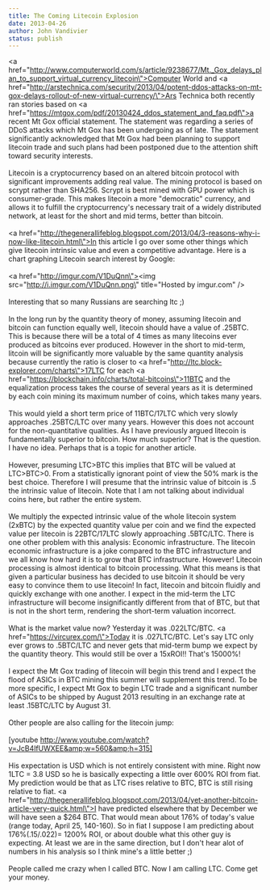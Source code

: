 ```yaml
---
title: The Coming Litecoin Explosion
date: 2013-04-26
author: John Vandivier
status: publish
---
```


<a href=\"http://www.computerworld.com/s/article/9238677/Mt._Gox_delays_plan_to_support_virtual_currency_litecoin\">Computer World</a> and <a href=\"http://arstechnica.com/security/2013/04/potent-ddos-attacks-on-mt-gox-delays-rollout-of-new-virtual-currency/\">Ars Technica</a> both recently ran stories based on <a href=\"https://mtgox.com/pdf/20130424_ddos_statement_and_faq.pdf\">a recent Mt Gox official statement</a>. The statement was regarding a series of DDoS attacks which Mt Gox has been undergoing as of late. The statement significantly acknowledged that Mt Gox had been planning to support litecoin trade and such plans had been postponed due to the attention shift toward security interests.<br /><br />Litecoin is a cryptocurrency based on an altered bitcoin protocol with significant improvements adding real value. The mining protocol is based on scrypt rather than SHA256. Scrypt is best mined with GPU power which is consumer-grade. This makes litecoin a more \"democratic\" currency, and allows it to fulfill the cryptocurrency's necessary trait of a widely distributed network, at least for the short and mid terms, better than bitcoin.<br /><br /><a href=\"http://thegenerallifeblog.blogspot.com/2013/04/3-reasons-why-i-now-like-litecoin.html\">In this article</a> I go over some other things which give litecoin intrinsic value and even a competitive advantage. Here is a chart graphing Litecoin search interest by Google:<br /><br /><a href=\"http://imgur.com/V1DuQnn\"><img src=\"http://i.imgur.com/V1DuQnn.png\" title=\"Hosted by imgur.com\" /></a><br /><br />Interesting that so many Russians are searching ltc ;)<br /><br />In the long run by the quantity theory of money, assuming litecoin and bitcoin can function equally well, litecoin should have a value of .25BTC. This is because there will be a total of 4 times as many litecoins ever produced as bitcoins ever produced. However in the short to mid-term, litcoin will be significantly more valuable by the same quantity analysis because currently the ratio is closer to <a href=\"http://ltc.block-explorer.com/charts\">17LTC</a> for each <a href=\"https://blockchain.info/charts/total-bitcoins\">11BTC</a> and the equalization process takes the course of several years as it is determined by each coin mining its maximum number of coins, which takes many years.<br /><br />This would yield a short term price of 11BTC/17LTC which very slowly approaches .25BTC/LTC over many years. However this does not account for the non-quantitative qualities. As I have previously argued litecoin is fundamentally superior to bitcoin. How much superior? That is the question. I have no idea. Perhaps that is a topic for another article.<br /><br />However, presuming LTC&gt;BTC this implies that BTC will be valued at LTC&gt;BTC&gt;0. From a statistically ignorant point of view the 50% mark is the best choice. Therefore I will presume that the intrinsic value of bitcoin is .5 the intrinsic value of litecoin. Note that I am not talking about individual coins here, but rather the entire system.<br /><br />We multiply the expected intrinsic value of the whole litecoin system (2xBTC) by the expected quantity value per coin and we find the expected value per litecoin is 22BTC/17LTC slowly approaching .5BTC/LTC. There is one other problem with this analysis: Economic infrastructure. The litecoin economic infrastructure is a joke compared to the BTC infrastructure and we all know how hard it is to grow that BTC infrastructure. However! Litecoin processing is almost identical to bitcoin processing. What this means is that given a particular business has decided to use bitcoin it should be very easy to convince them to use litecoin! In fact, litecoin and bitcoin fluidly and quickly exchange with one another. I expect in the mid-term the LTC infrastructure will become insignificantly different from that of BTC, but that is not in the short term, rendering the short-term valuation incorrect.<br /><br />What is the market value now? Yesterday it was .022LTC/BTC. <a href=\"https://vircurex.com/\">Today it is .027LTC/BTC.</a> Let's say LTC only ever grows to .5BTC/LTC and never gets that mid-term bump we expect by the quantity theory. This would still be over a 15xROI!! That's 15000%!<br /><br />I expect the Mt Gox trading of litecoin will begin this trend and I expect the flood of ASICs in BTC mining this summer will supplement this trend. To be more specific, I expect Mt Gox to begin LTC trade and a significant number of ASICs to be shipped by August 2013 resulting in an exchange rate at least .15BTC/LTC by August 31.<br /><br />Other people are also calling for the litecoin jump:<br /><br />[youtube http://www.youtube.com/watch?v=JcB4lfUWXEE&amp;w=560&amp;h=315]<br /><br />His expectation is USD which is not entirely consistent with mine. Right now 1LTC = 3.8 USD so he is basically expecting a little over 600% ROI from fiat. My prediction would be that as LTC rises relative to BTC, BTC is still rising relative to fiat. <a href=\"http://thegenerallifeblog.blogspot.com/2013/04/yet-another-bitcoin-article-very-quick.html\">I have predicted elsewhere</a> that by December we will have seen a $264 BTC. That would mean about 176% of today's value (range today, April 25, 140-160). So in fiat I suppose I am predicting about 176%(.15/.022)= 1200% ROI, or about double what this other guy is expecting. At least we are in the same direction, but I don't hear alot of numbers in his analysis so I think mine's a little better ;)<br /><br />People called me crazy when I called BTC. Now I am calling LTC. Come get your money.